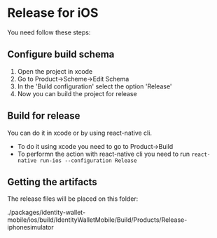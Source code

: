 # Release for iOS

You need follow these steps:

## Configure build schema

1. Open the project in xcode
2. Go to Product->Scheme->Edit Schema
3. In the 'Build configuration' select the option 'Release'
4. Now you can build the project for release

## Build for release

You can do it in xcode or by using react-native cli.

- To do it using xcode you need to go to Product->Build
- To performn the action with react-native cli you need to run `react-native run-ios --configuration Release`

## Getting the artifacts

The release files will be placed on this folder:

./packages/identity-wallet-mobile/ios/build/IdentityWalletMobile/Build/Products/Release-iphonesimulator

